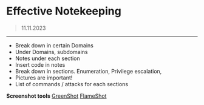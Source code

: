 # Effective Notekeeping
> 11.11.2023
---

- Break down in certain Domains
- Under Domains, subdomains 
- Notes under each section
- Insert code in notes
- Break down in sections. Enumeration, Privilege escalation,
- Pictures are important!
- List of commands / attacks for each sections

**Screenshot tools**
[GreenShot](https://getgreenshot.org/downloads)
[FlameShot](https://flameshot.org/)